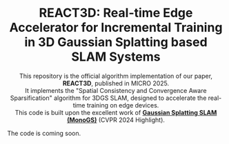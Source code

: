<br /> <p align="center"> <h1 align="center">REACT3D: Real-time Edge Accelerator for Incremental Training in 3D Gaussian Splatting based SLAM Systems</h1>


<p align="center"> This repository is the official algorithm implementation of our paper, <strong>REACT3D</strong>, published in MICRO 2025. <br /> It implements the "Spatial Consistency and Convergence Aware Sparsification" algorithm for 3DGS SLAM, designed to accelerate the real-time training on edge devices. <br /> This code is built upon the excellent work of <a href=""><strong>Gaussian Splatting SLAM (MonoGS)</strong></a> (CVPR 2024 Highlight). </p>

The code is coming soon.
